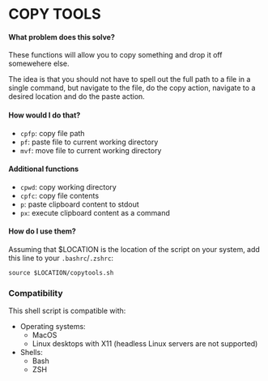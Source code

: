 # COPY TOOLS

#### What problem does this solve?
These functions will allow you to copy something and drop it off somewehere else. 

The idea is that you should not have to spell out the full path to a file in a single command, but navigate to the file, do the copy action, navigate to a desired location and do the paste action.

#### How would I do that?
- `cpfp`: copy file path
- `pf`: paste file to current working directory
- `mvf`: move file to current working directory

#### Additional functions
- `cpwd`: copy working directory
- `cpfc`: copy file contents
- `p`: paste clipboard content to stdout
- `px`: execute clipboard content as a command

#### How do I use them? 
Assuming that $LOCATION is the location of the script on your system, add this line to your `.bashrc`/`.zshrc`:

```
source $LOCATION/copytools.sh
```

### Compatibility
This shell script is compatible with:
- Operating systems: 
    - MacOS
    - Linux desktops with X11 (headless Linux servers are not supported)
- Shells: 
    - Bash
    - ZSH
